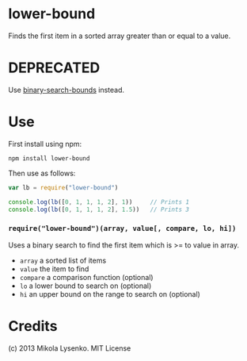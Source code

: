 lower-bound
===========
Finds the first item in a sorted array greater than or equal to a value.

# DEPRECATED

Use [binary-search-bounds](https://github.com/mikolalysenko/binary-search-bounds) instead.

Use
===
First install using npm:

    npm install lower-bound
    
Then use as follows:

```javascript
var lb = require("lower-bound")

console.log(lb([0, 1, 1, 1, 2], 1))     // Prints 1
console.log(lb([0, 1, 1, 1, 2], 1.5))   // Prints 3
```

### `require("lower-bound")(array, value[, compare, lo, hi])`
Uses a binary search to find the first item which is >= to value in array.

* `array` a sorted list of items
* `value` the item to find
* `compare` a comparison function (optional)
* `lo` a lower bound to search on (optional)
* `hi` an upper bound on the range to search on (optional)

Credits
=======
(c) 2013 Mikola Lysenko. MIT License

